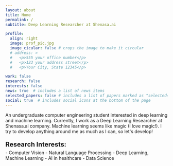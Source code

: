 ```yaml
---
layout: about
title: Home
permalink: /
subtitle: Deep Learning Researcher at Shenasa.ai

profile:
  align: right
  image: prof_pic.jpg
  image_cicular: false # crops the image to make it circular
  # address: >
  #   <p>555 your office number</p>
  #   <p>123 your address street</p>
  #   <p>Your City, State 12345</p>

work: false
research: false
interests: false
news: true  # includes a list of news items
selected_papers: false # includes a list of papers marked as "selected={true}"
social: true  # includes social icons at the bottom of the page
---
```


An undergraduate computer engineering student interested in deep learning and machine learning. Currently, I work as a Deep Learning Researcher at Shenasa.ai company. Machine learning seems like magic (I love magic!). I try to develop anything around me as much as I can, so let's develop!

<p style='font-weight:bold; margin-bottom: 5px; font-size: 20px'> Research Interests:</p> 
- Computer Vision
- Natural Language Processing
- Deep Learning, Machine Learning
- AI in healthcare
- Data Science

<!-- Specific: Image Segmentation, Face anti-spoofing -->